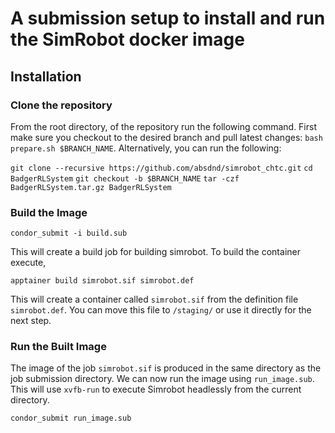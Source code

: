 
# A submission setup to install and run the SimRobot docker image

## Installation

### Clone the repository
From the root directory, of the repository run the following command. First make sure you checkout to the desired branch and pull latest changes: `bash prepare.sh $BRANCH_NAME`. Alternatively, you can run the following: 

`git clone --recursive https://github.com/absdnd/simrobot_chtc.git`
`cd BadgerRLSystem`
`git checkout -b $BRANCH_NAME`
`tar -czf BadgerRLSystem.tar.gz BadgerRLSystem`


### Build the Image
```condor_submit -i build.sub```

This will create a build job for building simrobot. To build the container execute, 

`apptainer build simrobot.sif simrobot.def`


This will create a container called `simrobot.sif` from the definition file `simrobot.def`. You can move this file to `/staging/` or use it directly for the next step. 

### Run the Built Image 

The image of the job `simrobot.sif` is produced in the same directory as the job submission directory. We can now run the image using `run_image.sub`. This will use `xvfb-run` to execute Simrobot headlessly from the current directory. 

```condor_submit run_image.sub```


